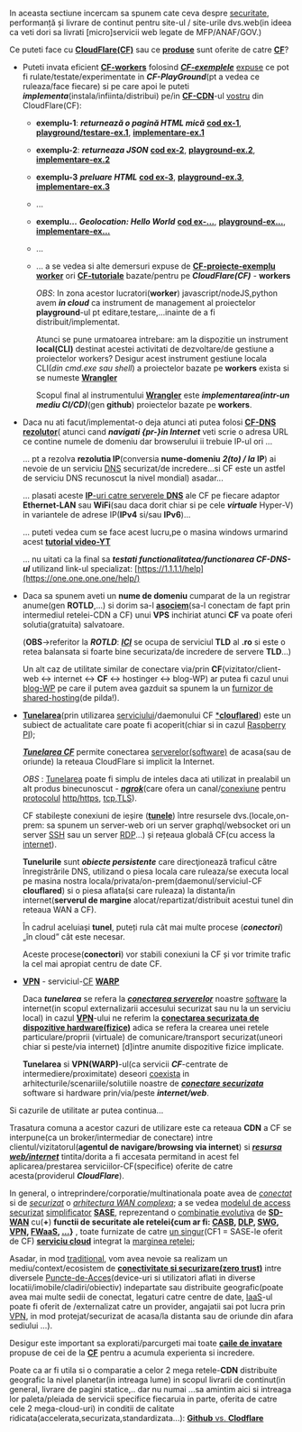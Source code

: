In aceasta sectiune incercam sa spunem cate ceva despre [securitate](https://staff.fmi.uvt.ro/~stelian.mihalas/cri_sin/cursuri/crisin.pdf), performanță și livrare de continut pentru site-ul / site-urile  dvs.web(in ideea ca veti dori sa livrati [micro]servicii web legate de MFP/ANAF/GOV.)

Ce puteti face cu [**CloudFlare(CF)**](https://en.wikipedia.org/wiki/Cloudflare) sau ce [**produse**](https://developers.cloudflare.com/products/) sunt oferite de catre [**CF**](https://cloudforest.ro/dns-cloudflare/)?

- Puteti invata eficient [**CF-workers**](https://developers.cloudflare.com/workers/examples/) folosind [***CF-exemplele***](https://developers.cloudflare.com/workers/examples/) [expuse](https://github.com/cloudflare/cloudflare-docs/tree/production/content/workers/examples) ce pot fi rulate/testate/experimentate in ***CF-PlayGround***(pt a vedea ce ruleaza/face fiecare) si pe care apoi le puteti ***implementa***(instala/infiinta/distribui) pe/in [**CF-CDN**](https://www.cloudflare.com/lp/ppc/cdn-x/?utm_source=google&utm_medium=cpc&utm_campaign=ao-fy-acq-emea_en_all-applications-ap-ge-prospecting-sch_g_generic_beta&utm_content=Beta_Generic_Applications-Performance_CDN&utm_term=cdn+website&campaignid=71700000112716319&adgroupid=58700008486000997&creativeid=662164916117&gad_source=1&gclid=CjwKCAjw5v2wBhBrEiwAXDDoJQ7O_nxuaANVBkEsCY1_LooJFhLDSXEOXoaHPT8JFAGu_EwE0ZGCmhoCM4QQAvD_BwE&gclsrc=aw.ds)-ul [vostru](https://dash.cloudflare.com/2d482e04c26cae6ff3ada060d87c965d/workers-and-pages) din CloudFlare(CF):

   - **exemplu-1**: ***returnează o pagină HTML mică*** [**cod ex-1**](https://developers.cloudflare.com/workers/examples/return-html/), [**playground/testare-ex.1**](https://workers.cloudflare.com/playground#LYVwNgLglgDghgJwgegGYHsHALQBM4RwDcABAEbogB2+CAngLzbPYDqApmQNJQQBimYACFKNRHQCiAGQBuuACoBVAAwBxAFYBlAIxCAIlICCrAFwsWHbrwFYR1WpNkKVGnfqOsAsACgAwuioIdkDsPSgAZxh0cN4oAJMSDCw8AmISKjhgdgYAIigadgAPADp1cJzSVCgwYMzsvIKSspyff0DgiGx5Ohh2BLgYGDAoAGMCOKpkdTgZOHCRhFgIAGpgdFxwdh8fIqikElx2VDhwCBIAb28SEjm6KhHE9ggRgAsACgR2AEcQdnCIACUFyu1xIIwC-xILwgwDAJAYJAABgAeACEegA8r55ABNAAKEihMLAAD5vABIcnIii4OhkynXZEvbQkgAS7DAYHQJFYmDAuGRyGZ9PJjJgJPkLwiJGAiAA1iAYCQAO5zEgAc2C7AQBHYuHIdBuJF8XJAuFQYEQ7B5mDl2uKgvFFKpyBpdMRRG8IOunwgIAQVHS7GVJAASn8olRwuw3tDYQAaYGg0EvdhwQ4IcIJS7J5M5cHtEIQHrsHIJHJBQooONgIivRDRiAMRTyPjYAAcOXj3tBAF9u8newDPdd+95e56fOZmJYePxBHYxPRpHIlGotLoDMZWgEgiEwpForF4olBClCKQMllcllCPhCBVEtVatecmQuWQWn5dx0uiX+oMwxjNAARTOEATbN45w5LK+QAPprBsNRlg0hxNOUvZTtOs7WAuogOCuzjrm4W6sMwPhAA), [**implementare-ex.1**](https://workers-playground-dawn-darkness-1140.ion-stefanache.workers.dev/)
   - **exemplu-2**: ***returneaza JSON*** [**cod ex-2**](https://developers.cloudflare.com/workers/examples/return-json/), [**playground-ex.2**](https://workers.cloudflare.com/playground#LYVwNgLglgDghgJwgegGYHsHALQBM4RwDcABAEbogB2+CAngLzbPYDqApmQNJQQBimYACFKNRHQCMAQVa4pABQCq7AFoAOVADcAKgAkAXkIBcLFh268BWEdVqSZcpao06DQgLAAoAMLoqEdn9sABEoAGcYdDDeKD8jEgwsPAJiEio4YHYGACIoGnYADwA6ACsw7NJUKDBAjKzc-OKy7K9ff0CIbG06GHZ4uBgYMCgAYwJYqmQSuE04MJGEWAgAamB0XHB2Ly9CyKQSXHZUOHAIEgBvTxISOboqEYT2CBGACwAKBHYARxB2MIgAJQXK7XEgjPz-A4pEgMYGg0EvdhgMDoeLZADumDAuGyABoQdcAL5ETwEkifCAgBBUEgAJT+kSoYXYpTCfje+EIAJJRPxxM8XlMzHMPH4ghsYno0lkCmU6i0ekMrT8ASCoQiURicQSgmShFI6UyOUyhE5cAqCWqtSN2TIKLILR8Ko6XR6fRug2GY2gfimbKo20852ywDgeQA+msNjVskYGocmuVCYKhSLLOLRHZpY45S5FUJmF4gA), [**implementare-ex.2**](https://workers-playground-weathered-fire-bd8d.ion-stefanache.workers.dev/)
   - **exemplu-3** ***preluare HTML*** [**cod ex-3**](https://developers.cloudflare.com/workers/examples/fetch-html/), [**playground-ex.3**](https://workers.cloudflare.com/playground#LYVwNgLglgDghgJwgegGYHsHALQBM4RwDcABAEbogB2+CAngLzbPYDqApmQNJQQBimYACFKNRHQCCATnQBJAMYAvADISwAUSEBlAO4AtaAC4WLDt14CsI6rUkyFKtZt0GoAWABQAYXRUI7P2wAESgAZxh0UN4oX0MSDCw8AmISKjhgdgYAIigadgAPADoAK1Cs0lQoMAD0zJy8otKszx8-AIhsABU6GHY4uBgYMCh5AhiqZGK4ADc4UPkEWAgAamB0XHB2T08CiKQSXHZUOHAIEgBvDxISOboqeXj2CHkACwAKBHYARxB2UIgAJQXK7XEjIABU4JBoPBJAASuwhnB5OwSAADT5rfxokg6XgvEgQF6ol6RM50Si4sIEiDoEihAK4EifH5-CChQnoaHXcHIbnyXz-ZnsLGohgkLIvCAQGChQzIZAFdJDdiFAXAcoebmfCAgBBUG46OC8R7Pd6Y9D+AA0wtZ-wBRBBAF8rR4nY7PCZmGYePxBNYxPRpHIlKoNNp9NAWr5-IEQuFItFYvFBElCKQ0hlshlCPhCOV4lUalmsmQwOgyM1vDH2l0en0boNhqNoL5JqFfNsPOcssBjVQAPprDbVLKGeqHRplJ2er0+iz+0S2YMOMPOSNQZieIA), [**implementare-ex.3**](https://workers-playground-orange-moon-c61e.ion-stefanache.workers.dev/)
   - ...
   - **exemplu...** ***Geolocation: Hello World*** [**cod ex-...**](https://developers.cloudflare.com/workers/examples/geolocation-hello-world/), [**playground-ex...**](https://workers.cloudflare.com/playground#LYVwNgLglgDghgJwgegGYHsHALQBM4RwDcABAEbogB2+CAngLzbPYDqApmQNJQQBimYACFKNRHVz446AKoBFAIIB3PlyqoASgE4AbAC4WLDt14CsI6rQlTZilWs26AsACgAwuioR2X7ABEoAGcYdEDeKE89EgwsPAJiEio4YHYGACIoGnYADwA6ACtAtNJUKDAfZNSMrLzCtNcPLx8IbAAVOhh2KLgYGDAoAGMCCKpkfLgANzhAgYRYCABqYHRccHZXVxyQpBJcdlQ4cAgSAG8XEhJpuioB6PYIAYALAAoEdgBHEHZAiABKU-OFxI5WOjwgwDAAH0Bp5vF4SAwSGlioCLiCSGCIZCfnRygjUUC0hRcHQTvBJJkAOZ6HTsYAlWHYA7AMp0KKBOBUQLYQLsOaoIgAXwxAEYTjCwJg9ABiVA6AAcACYRQLBSiCZioTCmvCFoi0gAeGAAPhIHklUTSJAWJDen2+EFyA1QTvQkutSINyBNKKBGPBWthzWt+qNpo81Ag9EtHrtXx+TpdMMj9A9hu9xt9QM10KDutDJrNvDZSNjH3jjudTuLaa9PqIGoDuZ1xz1nsLjWgVGaMZtcYdiddXkywZt6frjax2rhrYLpoAMsMICA9r3beWB1WwEuV+xaxmsxcc9PR3OSPPPJTeLu1-2E1vL9e9vuJ37j3nZ+3TQAFUKEMAeKupZ9hu94uiEPxwABKx7mOdaZg2b5Nie+ZfiQACy9wIOggFdMB672mBuQpFGOEwS+CGToGLYhmhGjsFekT4XelYum8jFUBRh7+lOH60Yahb0RxuG3qBrG5OxIy4VxiHZshfFtgJpqtFAKQAF6eHhVogYR4nQOpmkyS4BLopqCIkAABgaACEfgAPJuK0ACa34AKI8WAxoEhcBqPOwcC4F5fp+ga0AQOUpoAOLsG66BDNATEABLsGA7qsJgYC4CQXphRF3lAgaOIRSQAAkJw5kV7DCl6lVBcFXp+QFdUhcSdDNfVjwisa0WxfFIxRMlqXoCQ6UIJl1kNV1+U+SaTmUIk6BKBikx7nAAwDN8gQkBAw2UjFkp9Z4uzxJcFAgMcSh+W8JB0JQCAkCAvL3UEJATEE4RUJS0TYcAuTwdNpXlfJLaCvlXqtcaFkNgSbzLggnHdkt9HBJ4vLPJqAA0ALBRi-l7AggRRGcOMXGkKEtBAHTsGklreNkKCakQTyILyEAMDIrR8Ng8ppBj+WCnzfqCr8skCy4goNq4hjMMYPD8IIFhiPQkhwNI8jKKo6jaDoDQfv4QQQeETExDg+CEKQSQpOkJEBfExTRGUFRW0SkpkPU7h6+0nTdL0-SHaMhSeBsLgnGkwBwJkkLLKs5Q09Uey1EUgpS9LsumArohWCrat2Jrjg6MwrhAA), [**implementare-ex...**](https://workers-playground-cold-mud-b9d0.ion-stefanache.workers.dev/)
   - ...
   - ... a se vedea si alte demersuri expuse de [**CF-proiecte-exemplu worker**](https://workers.cloudflare.com/built-with/) ori [**CF-tutoriale**](https://developers.cloudflare.com/workers/tutorials/) bazate/pentru pe ***CloudFlare(CF)*** - **workers**

     *OBS*: In zona acestor lucratori(**worker**) javascript/nodeJS,python avem ***in cloud*** ca instrument de management al proiectelor **playground**-ul pt editare,testare,...inainte de a fi distribuit/implementat.

     Atunci se pune urmatoarea intrebare: am la dispozitie un instrument **local(CLI)** destinat acestei activitati de dezvoltare/de gestiune a proiectelor workers?
     Desigur acest instrument gestiune locala CLI(*din cmd.exe sau shell*) a proiectelor bazate pe **workers** exista si se numeste [**Wrangler**](https://developers.cloudflare.com/workers/wrangler/)

     Scopul final al instrumentului [**Wrangler**](https://developers.cloudflare.com/workers/wrangler/) este ***implementarea(intr-un mediu CI/CD)***(gen **github**) proiectelor bazate pe **workers**.

- Daca nu ati facut/implementat-o deja atunci ati putea folosi [**CF-DNS rezolutor**](https://developers.cloudflare.com/1.1.1.1/)( atunci cand ***navigati {pr-}in Internet*** veti scrie o adresa URL ce contine numele de domeniu dar browserului ii trebuie IP-ul ori ...

  ... pt a rezolva **rezolutia IP**(conversia **nume-domeniu** ***2(to) / la*** **IP**) ai nevoie de un serviciu [DNS](https://www.cloudflare.com/learning/dns/what-is-dns/) securizat/de incredere...si CF este un astfel de serviciu DNS recunoscut la nivel mondial) asadar...

  ... plasati aceste [**IP**-uri catre serverele **DNS**](https://developers.cloudflare.com/1.1.1.1/ip-addresses/) ale CF pe fiecare adaptor **Ethernet-LAN** sau **WiFi**(sau daca dorit chiar si pe cele ***virtuale*** Hyper-V) in variantele  de adrese IP(**IPv4** si/sau **IPv6**)...

  ... puteti vedea cum se face acest lucru,pe o masina windows urmarind acest [**tutorial video-YT**](https://www.youtube.com/watch?v=P2Ic1dICIPM&ab_channel=TechMeSpot)

  ... nu uitati ca la final sa ***testati functionalitatea/functionarea CF-DNS-ul*** utilizand link-ul specializat: [https://1.1.1.1/help](https://one.one.one.one/help/)


- Daca sa spunem aveti un **nume de domeniu** cumparat de la un registrar anume(gen **ROTLD**,...) si dorim sa-l [**asociem**](https://cloudforest.ro/dns-cloudflare/)(sa-l conectam de fapt prin intermediul retelei-CDN a CF) unui **VPS** inchiriat atunci **CF** va poate oferi solutia(gratuita) salvatoare.

  (**OBS**->referitor la ***ROTLD***: [***ICI***](https://www.rotld.ro/home/) se ocupa de serviciul **TLD** al **.ro** si este o retea balansata si foarte bine securizata/de incredere de servere **TLD**...)

  Un alt caz de utilitate similar de conectare via/prin **CF**(vizitator/client-web <-> internet <-> **CF** <-> hostinger <-> blog-WP) ar putea fi cazul unui [blog-WP](https://ro.blogpascher.com/WordPress-Tutorial/cum-s%C4%83-l-CDN-Cloudflare-pentru-ta-blog-WordPress-configurare) pe care il putem avea gazduit sa spunem la un [furnizor de shared-hosting](https://www.hostgator.com/help/article/cloudflare-cdn-overview)(de pilda!).

- [**Tunelarea**](https://developers.cloudflare.com/cloudflare-one/connections/connect-networks/configure-tunnels/local-management/as-a-service/windows/)(prin utilizarea [serviciului](https://developers.cloudflare.com/cloudflare-one/connections/connect-networks/configure-tunnels/local-management/as-a-service/windows/)/daemonului CF [***clouflared**](https://developers.cloudflare.com/cloudflare-one/connections/connect-networks/)) este un subiect de actualitate care poate fi acoperit(chiar si in cazul [Raspberry PI](https://omar2cloud.github.io/cloudflare/cloudflared/cloudflare/));

  [***Tunelarea CF***](https://www.makeuseof.com/use-cloudflare-tunnel-expose-local-servers-internet/) permite conectarea [serverelor(software)](https://developers.cloudflare.com/cloudflare-one/tutorials/mysql-network-policy/) de acasa(sau de oriunde) la reteaua CloudFlare si implicit la Internet.
  
  *OBS* : [Tunelarea](https://www.pubnub.com/guides/what-is-ngrok/) poate fi simplu de inteles daca ati utilizat in prealabil un alt produs binecunoscut - [***ngrok***](https://gizemcifguvercin.medium.com/ngrok-put-localhost-on-the-internet-ed31fabf27dd)(care ofera un canal/[conexiune](https://ngrok.com/docs/) pentru [protocolul](https://en.wikipedia.org/wiki/Tunneling_protocol) [http/https](https://ngrok.com/docs/http/), [tcp](https://ngrok.com/docs/tcp/),[TLS](https://ngrok.com/docs/tls/)).
           
  CF stabilește conexiuni de ieșire ([**tunele**](https://developers.cloudflare.com/assets/handshake_hufad68abf6107ffc2ef859ebe1b42b6e2_299675_1768x1102_resize_q75_box-3f75968f.jpg)) între resursele dvs.(locale,on-prem:   sa spunem un server-web ori un server graphql/websocket ori un server [SSH](https://developers.cloudflare.com/cloudflare-one/connections/connect-networks/use-cases/ssh/) sau un server [RDP](https://developers.cloudflare.com/cloudflare-one/connections/connect-networks/use-cases/rdp/)...) și rețeaua globală CF(cu access la [internet](https://developers.cloudflare.com/reference-architecture/architectures/sase/)).

  **Tunelurile** sunt ***obiecte persistente*** care direcţionează traficul către înregistrările DNS, utilizand o piesa locala care ruleaza/se executa local pe masina nostra locala/privata/on-prem(daemonul/serviciul-CF **clouflared**) si o piesa aflata(si care ruleaza) la distanta/in internet(**serverul de margine** alocat/repartizat/distribuit acestui tunel din reteaua WAN a  CF). 

  În cadrul aceluiași **tunel**, puteți rula cât mai multe procese (***conectori***) „în cloud” cât este necesar. 

  Aceste procese(**conectori**) vor stabili conexiuni la CF și vor trimite trafic la cel mai apropiat centru de date CF.

- [**VPN**](https://developers.cloudflare.com/cloudflare-one/connections/connect-devices/warp/) - serviciul-[CF](https://one.one.one.one/) [**WARP**](https://developers.cloudflare.com/cloudflare-one/connections/connect-devices/warp/download-warp/)

   Daca ***tunelarea*** se refera la [***conectarea serverelor***](https://simplyexplained.com/uploads/2021-10-20-securely-access-home-network-with-Cloudflare-Tunnel-and-WARP/cloudflare-setup.svg) noastre [software](https://www.youtube.com/watch?v=YbT1BkKpeDw&ab_channel=LogicwithMJ) la internet(in scopul externalizarii accesului securizat sau nu la un serviciu local) in cazul [**VPN**](https://simple.wikipedia.org/wiki/Virtual_private_network)-ului ne referim la [**conectarea securizata de dispozitive hardware(fizice)**](https://simplyexplained.com/uploads/2021-10-20-securely-access-home-network-with-Cloudflare-Tunnel-and-WARP/cloudflare-setup.svg) adica se refera la crearea unei retele particulare/proprii (virtuale) de comunicare/transport securizat(uneori chiar si peste/via internet) [d]intre anumite dispozitive fizice implicate. 


  **Tunelarea** si **VPN(WARP)**-ul(ca servicii ***CF***-centrate de intermediere/proximitate) deseori [coexista](https://simplyexplained.com/uploads/2021-10-20-securely-access-home-network-with-Cloudflare-Tunnel-and-WARP/cloudflare-setup.svg) in arhitecturile/scenariile/solutiile noastre de [***conectare securizata***](https://simplyexplained.com/blog/securely-access-home-network-with-Cloudflare-Tunnel-and-WARP/) software si hardware prin/via/peste ***internet/web***.
  
Si cazurile de utilitate ar putea continua...

Trasatura comuna a acestor cazuri de utilizare este ca reteaua **CDN** a CF se interpune(ca un broker/intermediar de conectare) intre clientul/vizitatorul(**agentul de navigare/browsing via internet**) si [***resursa web/internet***](https://medium.com/@wiredbyteit/setting-up-your-website-on-cloudflare-step-by-step-tutorial-897816c9a281) tintita/dorita a fi accesata permitand in acest fel aplicarea/prestarea serviciilor-CF(specifice) oferite de catre acesta(providerul ***CloudFlare***).

  
In general, o intreprindere/corporatie/multinationala poate avea de [*conectat*](https://developers.cloudflare.com/cloudflare-one/) si de [*securizat*](https://developers.cloudflare.com/cloudflare-one/) o [*arhitectura WAN complexa*](https://developers.cloudflare.com/assets/cf1-ref-arch-1-e06c22ed.svg); a se vedea [modelul de access securizat](https://blogs.vmware.com/sase/2021/12/15/what-is-sase/) [simplificator](https://en.wikipedia.org/wiki/Secure_access_service_edge) [**SASE**](https://developers.cloudflare.com/assets/cf1-ref-arch-1-e06c22ed.svg), reprezentand o [combinatie evolutiva](https://www.checkpoint.com/cyber-hub/network-security/what-is-secure-web-gateway/secure-web-gateway-swg-vs-casb/) de [**SD-WAN**](https://blog.cloudflare.com/how-to-connect-your-offices-to-cloudflare-using-sd-wan) cu(**+**) **functii de securitate ale retelei{cum ar fi: [CASB](https://www.cloudflare.com/learning/access-management/what-is-a-casb/), [DLP](https://blog-cloudflare-com.webpkgcache.com/doc/-/s/blog.cloudflare.com/casb-dlp), [SWG](https://cf-assets.www.cloudflare.com/slt3lc6tev37/KsZKn2TJN1wboqzbUeVS0/655f2f026eea7ad7a4e3cbb77aa979ed/Secure_Web_Gateway__Cloudflare_Gateway__-_Product_Overview.pdf), [VPN](https://cf-assets.www.cloudflare.com/slt3lc6tev37/6zdZWTjDukemlpiZJ3CZbF/770905eec5bb9f12c8768aa2c7ebf532/Cloudflare_Whitepaper__Reference_Architecture_for_Internet-Native_Transformation.pdf), [FWaaS](https://nordlayer.com/learn/firewall/firewall-as-a-service-fwaas/?gad_source=1&gclid=Cj0KCQjwiYOxBhC5ARIsAIvdH50xVuAmBG3aJtALAF11jQz7Xz1kY9BQG4nS1DGxiwkz-nPqaZPkRYwaAgKfEALw_wcB), [...](https://go.catonetworks.com/rs/245-RJK-441/images/Cato-2022-Futuriom-SASE-Ecosystem.pdf)}** , toate furnizate de catre [un singur](https://www.cloudflare.com/network-services/products/magic-firewall/)(CF1 = SASE-le oferit de CF)  [**serviciu cloud**](https://en.wikipedia.org/wiki/Secure_access_service_edge) integrat la [marginea rețelei](https://www.cloudflare.com/learning/access-management/security-service-edge-sse/);

Asadar, in mod [traditional](https://developers.cloudflare.com/assets/cf1-ref-arch-1-e06c22ed.svg), vom avea nevoie sa realizam un mediu/context/ecosistem de [**conectivitate si securizare(zero trust)**](https://cf-assets.www.cloudflare.com/slt3lc6tev37/17RhepZZwxiD452Hs0gKFk/5324e2c81dcdef79c74efea2c60812ac/Network_Plus_Zero_Trust_Diagram_-_No_CF_Logo_smaller.png) intre diversele [Puncte-de-Acces](https://www.cloudflare.com/learning/access-management/what-is-sase/)(device-uri si utilizatori aflati in diverse locatii/imobile/cladiri/obiectiv) indepartate sau distribuite geografic(poate avea mai multe sedii de conectat, legaturi catre centre de date, [IaaS](https://www.bmc.com/blogs/saas-vs-paas-vs-iaas-whats-the-difference-and-how-to-choose/)-ul poate fi oferit de /externalizat catre un provider, angajatii sai pot lucra prin [VPN](https://www.hostinger.com/tutorials/what-is-vpn), in mod protejat/securizat de acasa/la distanta sau de oriunde din afara sediului ...).

  
Desigur este important sa explorati/parcurgeti mai toate [**caile de invatare**](https://developers.cloudflare.com/learning-paths/) propuse de cei de la [**CF**](https://root.md/blog/tutorial-cloudflare/) pentru a acumula experienta si incredere.

Poate ca ar fi utila si o comparatie a celor 2 mega retele-**CDN** distribuite geografic la nivel planetar(in intreaga lume) in scopul livrarii de continut(in general, livrare de pagini statice,.. dar nu numai ...sa amintim aici si intreaga lor paleta/pleiada  de servicii specifice fiecaruia in parte,  oferita de catre cele 2 mega-cloud-uri)  in conditii de calitate ridicata(accelerata,securizata,standardizata...): [**Github** vs. **Clodflare**](https://bejamas.io/compare/cloudflare-pages-vs-github-pages/)

  
